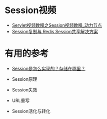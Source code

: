 


# Session视频

  * [Servlet视频教程之Session视频教程_动力节点](https://www.bilibili.com/video/av14745151?from=search&seid=9585476121759628694)
  * [Session复制与 Redis Session共享解决方案](https://www.bilibili.com/video/av24880545/?spm_id_from=333.788.videocard.0)

# 有用的参考

* [Session是怎么实现的？存储在哪里？](https://blog.csdn.net/qq_15096707/article/details/74012116)



* Session原理
* Session失效
* URL重写
* Session活化与转化
